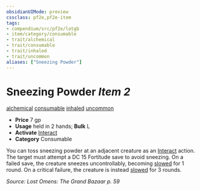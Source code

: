 ```yaml
---
obsidianUIMode: preview
cssclass: pf2e,pf2e-item
tags:
- compendium/src/pf2e/lotgb
- item/category/consumable
- trait/alchemical
- trait/consumable
- trait/inhaled
- trait/uncommon
aliases: ["Sneezing Powder"]
---
```

# Sneezing Powder *Item 2*  
[alchemical](rules/traits/alchemical.md)  [consumable](rules/traits/consumable.md)  [inhaled](rules/traits/inhaled.md)  [uncommon](rules/traits/uncommon.md)  

- **Price** 7 gp
- **Usage** held in 2 hands; **Bulk** L
- **Activate** [Interact](rules/actions/interact.md)
- **Category** Consumable

You can toss sneezing powder at an adjacent creature as an [Interact](rules/actions/interact.md) action. The target must attempt a DC 15 Fortitude save to avoid sneezing. On a failed save, the creature sneezes uncontrollably, becoming [slowed](rules/conditions.md#Slowed) for 1 round. On a critical failure, the creature is instead [slowed](rules/conditions.md#Slowed) for 3 rounds.

*Source: Lost Omens: The Grand Bazaar p. 59*